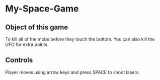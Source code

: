 # My-Space-Game

## Object of this game

To kill all of the mobs before they touch the bottom. 
You can also kill the UFO for extra points. 

## Controls

Player moves using arrow keys and press SPACE to shoot lasers. 
